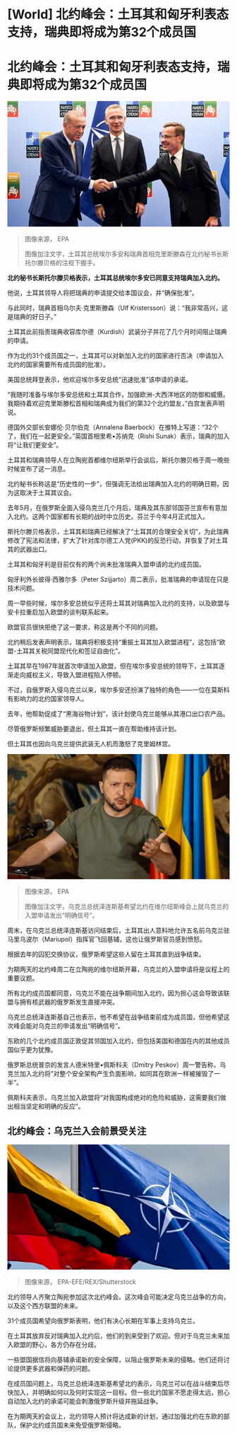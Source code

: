 # [World] 北约峰会：土耳其和匈牙利表态支持，瑞典即将成为第32个成员国

#  北约峰会：土耳其和匈牙利表态支持，瑞典即将成为第32个成员国


![国家领导人握手](_130344797_f3b82f367b4f799b9fbb8141446010fc1ab3aeb20_0_6068_40451000x667.jpg)

> 图像来源，  EPA
>
> 图像加注文字，土耳其总统埃尔多安和瑞典首相克里斯滕森在北约秘书长斯托尔滕贝格的注视下握手。

**北约秘书长斯托尔滕贝格表示，土耳其总统埃尔多安已同意支持瑞典加入北约。**

他说，土耳其领导人将把瑞典的申请提交给本国议会，并“确保批准”。

与此同时，瑞典首相乌尔夫·克里斯滕森（Ulf Kristersson）说：“我非常高兴，这是瑞典的好日子。”

土耳其此前指责瑞典收容库尔德（Kurdish）武装分子并花了几个月时间阻止瑞典的申请。

作为北约31个成员国之一，土耳其可以对新加入北约的国家进行否决（申请加入北约的国家需要所有成员国的批准）。

美国总统拜登表示，他欢迎埃尔多安总统“迅速批准”该申请的承诺。

“我随时准备与埃尔多安总统和土耳其合作，加强欧洲-大西洋地区的防御和威慑。我期待着欢迎克里斯滕松首相和瑞典成为我们的第32个北约盟友，”白宫发表声明说。

德国外交部长安娜伦·贝尔伯克（Annalena Baerbock）在推特上写道：“32个了，我们在一起更安全。”英国首相里希•苏纳克（Rishi Sunak）表示，瑞典的加入将“让我们更安全”。

土耳其和瑞典领导人在立陶宛首都维尔纽斯举行会谈后，斯托尔滕贝格于周一晚些时候宣布了这一消息。

北约秘书长称这是“历史性的一步”，但强调无法给出瑞典加入北约的明确日期，因为这取决于土耳其议会。

去年5月，在俄罗斯全面入侵乌克兰几个月后，瑞典及其东部邻国芬兰宣布有意加入北约。这两个国家都有长期的战时中立历史。芬兰于今年4月正式加入。

斯托尔滕贝格表示，土耳其和瑞典已经解决了“土耳其的合理安全关切”，为此瑞典修改了宪法和法律，扩大了针对库尔德工人党(PKK)的反恐行动，并恢复了对土耳其的武器出口。

土耳其和匈牙利是目前仅有的两个尚未批准瑞典入盟申请的北约成员国。

匈牙利外长彼得·西雅尔多（Peter Szijjarto）周二表示，批准瑞典的申请现在只是技术问题。

周一早些时候，埃尔多安总统似乎还将土耳其对瑞典加入北约的支持，以及欧盟与安卡拉重启加入欧盟的谈判联系起来。

欧盟官员很快拒绝了这一要求，称这是两个不同的问题。

北约稍后发表声明表示，瑞典将积极支持“重振土耳其加入欧盟进程”，这包括“欧盟-土耳其关税同盟现代化和签证自由化”。

土耳其早在1987年就首次申请加入欧盟，但在埃尔多安总统的领导下，土耳其逐渐走向威权主义，导致入盟进程陷入停顿。

不过，自俄罗斯入侵乌克兰以来，埃尔多安还扮演了独特的角色——一位在莫斯科有影响力的北约国家领导人。

去年，他帮助促成了“黑海谷物计划”，该计划使乌克兰能够从其港口出口农产品。

尽管俄罗斯频繁威胁要退出，但土耳其一直在帮助维持该计划。

但土耳其也因向乌克兰提供武装无人机而激怒了克里姆林宫。

![乌克兰总统泽连斯基](_130344130_1fc9514c02b5ccfbaf91e78e47bdbde2392b28af-1.jpg)

> 图像来源，  EPA
>
> 图像加注文字，乌克兰总统泽连斯基希望北约在维尔纽斯峰会上就乌克兰的入盟申请发出“明确信号”。

周末，在乌克兰总统泽连斯基访问结束后，土耳其出人意料地允许五名前乌克兰驻马里乌波尔（Mariupol）指挥官飞回基辅，这也让俄罗斯官员感到愤怒。

根据去年的囚犯交换协议，俄罗斯希望这些人留在土耳其直到战争结束。

为期两天的北约峰周二在立陶宛的维尔纽斯开幕，乌克兰的入盟申请将是议程上的重要议题。

所有北约成员国都同意，乌克兰不能在战争期间加入北约，因为担心这会导致该联盟与拥有核武器的俄罗斯发生直接冲突。

乌克兰总统泽连斯基自己也表示，他不希望在战争结束前成为成员国，但他希望这次峰会能对乌克兰的申请发出“明确信号”。

东欧的几个北约成员国正敦促其邻国加入北约，但包括美国和德国在内的其他成员国似乎更为犹豫。

俄罗斯总统普京的发言人德米特里•佩斯科夫（Dmitry Peskov）周一警告称，乌克兰加入北约将“对整个安全架构产生负面影响，如同其在欧洲一样被摧毁了一半”。

佩斯科夫表示，乌克兰加入欧盟将“对我国构成绝对的危险和威胁，这需要我们做出相当坚定和明确的反应”。

##  北约峰会：乌克兰入会前景受关注

![The Lithuanian and Nato flags](_130342848_natoflags.jpg)

> 图像来源，  EPA-EFE/REX/Shutterstock

北约领导人齐聚立陶宛参加这次北约峰会。这次峰会可能决定乌克兰战争的方向，以及这个西方联盟的未来。

31个成员国希望向俄罗斯表明，他们有决心长期在军事上支持乌克兰。

在土耳其放弃反对瑞典加入北约后，他们的到来受到了欢迎。但对于乌克兰未来加入欧盟的野心，各方仍存在分歧。

一些盟国据信将向基辅承诺新的安全保障，以阻止俄罗斯未来的侵略。他们还将讨论提供更多武器和弹药的问题。

在成员国问题上，乌克兰总统泽连斯基希望北约表示，乌克兰可以在战斗结束后尽快加入，并明确如何以及何时实现这一目标。但一些北约国家不愿走得太远，担心自动加入北约的承诺可能会刺激俄罗斯升级并拖延战争。

在为期两天的会议上，北约领导人预计将达成新的计划，通过加强北约在东欧的部队，保护北约成员国未来免受俄罗斯侵略。


